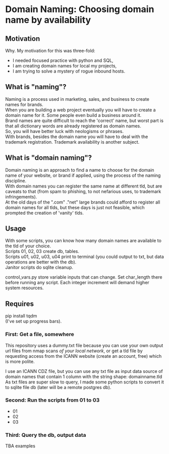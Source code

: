 # Domain Naming: Choosing domain name by availability
## Motivation
Why. My motivation for this was three-fold: 
* I needed focused practice with python and SQL,
* I am creating domain names for local my projects,
* I am trying to solve a mystery of rogue inbound hosts.

## What is "naming"?
Naming is a process used in marketing, sales, and business to create names for brands.  
When you are building a web project eventually you will have to create a domain name for it. Some people even build a business around it.  
Brand names are quite difficult to reach the 'correct' name, but worst part is that all dictionary words are already registered as domain names.  
So, you will have better luck with neologisms or phrases.  
With brands, besides the domain name you will have to deal with the trademark registration. Trademark availability is another subject.  

## What is "domain naming"?
Domain naming is an approach to find a name to choose for the domain name of your website, or brand if applied, using the process of the naming discipline.  
With domain names you can register the same name at different tld, but are caveats to that (from spam to phishing, to not nefarious uses, to trademark infringements).  
At the old days of the ".com" ."net" large brands could afford to register all domain names for all tlds, but these days is just not feasible, which prompted the creation of 'vanity' tlds.  

## Usage
With some scripts, you can know how many domain names are available to the tld of your choice.  
Scripts 01, 02, 03 create db, tables.  
Scripts u01, u02, u03, u04 print to terminal (you could output to txt, but data operations are better with the db).  
Janitor scripts do sqlite cleanup.  

control_vars.py store variable inputs that can change. Set char_length there before running any script. Each integer increment will demand higher system resources.

## Requires
pip install tqdm  
(I've set up progress bars).  

### First: Get a file, somewhere
This repository uses a dummy.txt file because you can use your own output url files from nmap scans _of your local network_, or get a tld file by requesting access from the ICANN website (create an account, free) which is more polite.  

I use an ICANN CDZ file, but you can use any txt file as input data source of domain names that contain 1 column with the string shape: domainname.tld  
As txt files are super slow to query, I made some python scripts to convert it to sqlite file db (later will be a remote postgres db).  

### Second: Run the scripts from 01 to 03
* 01
* 02
* 03

### Third: Query the db, output data
TBA examples
